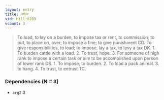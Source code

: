 ```yaml
---
layout: entry
title: འགེལ་
vid: Hill:0289
vcount: 3
---
```

> To load, to lay on a burden, to impose tax or rent, to commission; to put, to place on, over; to impose a fine; to give punishment CD\. To give responsibilities, to load; to impose, lay a tax, to levy a tax DK\. 1\. To burden cattle with a load\. 2\. To trust, hope\. 3\. For someone of high rank to impose a certain task or aim to be accomplished upon person of lower rank DS\. 1\. To impose, to burden\. 2\. To load a pack animal\. 3\. to hang\. 4\. To trust, to entrust TC\.


### Dependencies (N = 3)
* `arg2` 3
